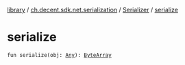 [library](../../index.md) / [ch.decent.sdk.net.serialization](../index.md) / [Serializer](index.md) / [serialize](./serialize.md)

# serialize

`fun serialize(obj: `[`Any`](https://kotlinlang.org/api/latest/jvm/stdlib/kotlin/-any/index.html)`): `[`ByteArray`](https://kotlinlang.org/api/latest/jvm/stdlib/kotlin/-byte-array/index.html)